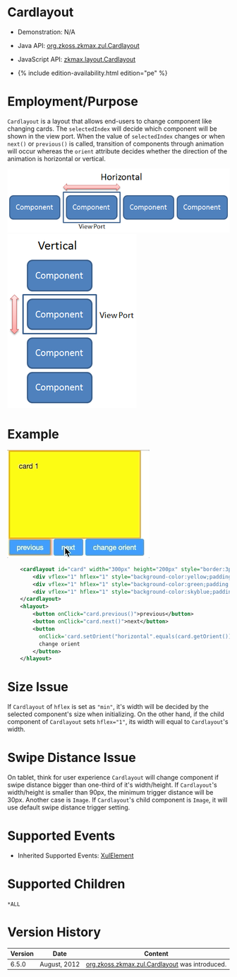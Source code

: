 

# Cardlayout

- Demonstration: N/A
- Java API: [org.zkoss.zkmax.zul.Cardlayout](https://www.zkoss.org/javadoc/latest/zk/org/zkoss/zkmax/zul/Cardlayout.html)
- JavaScript API:
  [zkmax.layout.Cardlayout](https://www.zkoss.org/javadoc/latest/jsdoc/classes/zkmax.layout.Cardlayout.html)

- {% include edition-availability.html edition="pe" %}

# Employment/Purpose

`Cardlayout` is a layout that allows end-users to change component like
changing cards. The `selectedIndex` will decide which component will be
shown in the view port. When the value of `selectedIndex` changes or
when `next()` or `previous()` is called, transition of components
through animation will occur whereas the `orient` attribute decides
whether the direction of the animation is horizontal or vertical.

![](/zk_component_ref/images/ZKComRef_Cardlayout_Horizontal.png)
![](/zk_component_ref/images/ZKComRef_Cardlayout_Vertical.png)

# Example

![](/zk_component_ref/images/cardlayout.gif)

```xml
    <cardlayout id="card" width="300px" height="200px" style="border:3px solid orange" selectedIndex="1">
        <div vflex="1" hflex="1" style="background-color:yellow;padding:20px">card 1</div>
        <div vflex="1" hflex="1" style="background-color:green;padding:20px">card 2</div>
        <div vflex="1" hflex="1" style="background-color:skyblue;padding:20px">card 3</div>
    </cardlayout>
    <hlayout>
        <button onClick="card.previous()">previous</button>
        <button onClick="card.next()">next</button>
        <button 
          onClick='card.setOrient("horizontal".equals(card.getOrient()) ? "vertical" : "horizontal")'>
          change orient
        </button>
    </hlayout>
```

# Size Issue

If `Cardlayout` of `hflex` is set as `"min"`, it's width will be decided
by the selected component's size when initializing. On the other hand,
if the child component of `Cardlayout` sets `hflex="1"`, its width will
equal to `Cardlayout`'s width.

# Swipe Distance Issue

On tablet, think for user experience `Cardlayout` will change component
if swipe distance bigger than one-third of it's width/height. If
`Cardlayout`'s width/height is smaller than 90px, the minimum trigger
distance will be 30px. Another case is `Image`. If `Cardlayout`'s child
component is `Image`, it will use default swipe distance trigger
setting.

# Supported Events

- Inherited Supported Events: [ XulElement]({{site.baseurl}}/zk_component_ref/xulelement#Supported_Events)

# Supported Children

`*ALL`



# Version History



| Version | Date         | Content                                                           |
|---------|--------------|-------------------------------------------------------------------|
| 6.5.0   | August, 2012 | [org.zkoss.zkmax.zul.Cardlayout](https://www.zkoss.org/javadoc/latest/zk/org/zkoss/zkmax/zul/Cardlayout.html) was introduced. |


